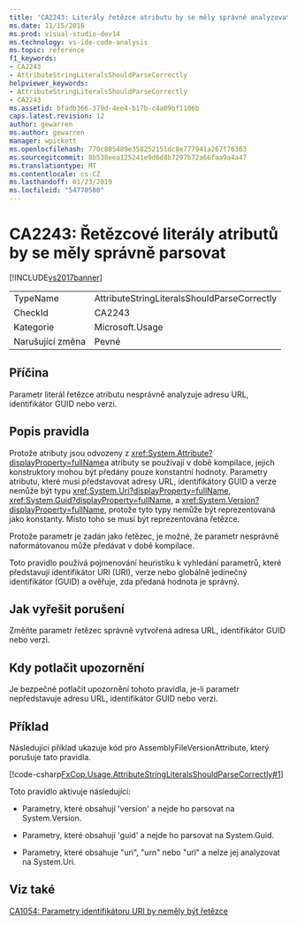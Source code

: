 ```yaml
---
title: 'CA2243: Literály řetězce atributu by se měly správně analyzovat. | Dokumentace Microsoftu'
ms.date: 11/15/2016
ms.prod: visual-studio-dev14
ms.technology: vs-ide-code-analysis
ms.topic: reference
f1_keywords:
- CA2243
- AttributeStringLiteralsShouldParseCorrectly
helpviewer_keywords:
- AttributeStringLiteralsShouldParseCorrectly
- CA2243
ms.assetid: bfadb366-379d-4ee4-b17b-c4a09bf1106b
caps.latest.revision: 12
author: gewarren
ms.author: gewarren
manager: wpickett
ms.openlocfilehash: 770c805489e358252151dc8e777941a267f76363
ms.sourcegitcommit: 8b538eea125241e9d6d8b7297b72a66faa9a4a47
ms.translationtype: MT
ms.contentlocale: cs-CZ
ms.lasthandoff: 01/23/2019
ms.locfileid: "54770580"
---
```

# <a name="ca2243-attribute-string-literals-should-parse-correctly"></a>CA2243: Řetězcové literály atributů by se měly správně parsovat
[!INCLUDE[vs2017banner](../includes/vs2017banner.md)]

|||
|-|-|
|TypeName|AttributeStringLiteralsShouldParseCorrectly|
|CheckId|CA2243|
|Kategorie|Microsoft.Usage|
|Narušující změna|Pevné|

## <a name="cause"></a>Příčina
 Parametr literál řetězce atributu nesprávně analyzuje adresu URL, identifikátor GUID nebo verzi.

## <a name="rule-description"></a>Popis pravidla
 Protože atributy jsou odvozeny z <xref:System.Attribute?displayProperty=fullName>a atributy se používají v době kompilace, jejich konstruktory mohou být předány pouze konstantní hodnoty. Parametry atributu, které musí představovat adresy URL, identifikátory GUID a verze nemůže být typu <xref:System.Uri?displayProperty=fullName>, <xref:System.Guid?displayProperty=fullName>, a <xref:System.Version?displayProperty=fullName>, protože tyto typy nemůže být reprezentovaná jako konstanty. Místo toho se musí být reprezentována řetězce.

 Protože parametr je zadán jako řetězec, je možné, že parametr nesprávně naformátovanou může předávat v době kompilace.

 Toto pravidlo používá pojmenování heuristiku k vyhledání parametrů, které představují identifikátor URI (URI), verze nebo globálně jedinečný identifikátor (GUID) a ověřuje, zda předaná hodnota je správný.

## <a name="how-to-fix-violations"></a>Jak vyřešit porušení
 Změňte parametr řetězec správně vytvořená adresa URL, identifikátor GUID nebo verzi.

## <a name="when-to-suppress-warnings"></a>Kdy potlačit upozornění
 Je bezpečné potlačit upozornění tohoto pravidla, je-li parametr nepředstavuje adresu URL, identifikátor GUID nebo verzi.

## <a name="example"></a>Příklad
 Následující příklad ukazuje kód pro AssemblyFileVersionAttribute, který porušuje tato pravidla.

 [!code-csharp[FxCop.Usage.AttributeStringLiteralsShouldParseCorrectly#1](../snippets/csharp/VS_Snippets_CodeAnalysis/FxCop.Usage.AttributeStringLiteralsShouldParseCorrectly/cs/FxCop.Usage.AttributeStringLiteralsShouldParseCorrectly.cs#1)]

 Toto pravidlo aktivuje následující:

-   Parametry, které obsahují 'version' a nejde ho parsovat na System.Version.

-   Parametry, které obsahují 'guid' a nejde ho parsovat na System.Guid.

-   Parametry, které obsahuje "uri", "urn" nebo "url" a nelze jej analyzovat na System.Uri.

## <a name="see-also"></a>Viz také
 [CA1054: Parametry identifikátoru URI by neměly být řetězce](../code-quality/ca1054-uri-parameters-should-not-be-strings.md)
